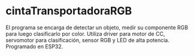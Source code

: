 # cintaTransportadoraRGB
El programa se encarga de detectar un objeto, medir su componente RGB para luego clasificarlo por color. Utiliza driver para motor de CC, servomotor para clasificación, sensor RGB y LED de alta potencia. Programado en ESP32.
